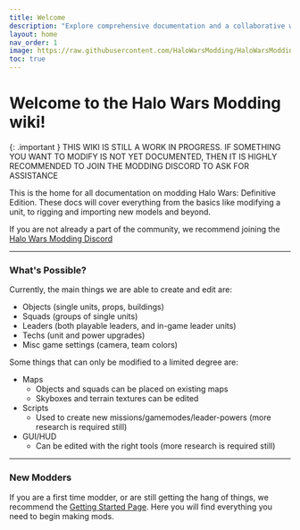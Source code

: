 ```yaml
---
title: Welcome
description: "Explore comprehensive documentation and a collaborative wiki for modding Halo Wars: Definitive Edition. Dive into guides, tools, and resources to learn more about the in-depth of the game!"
layout: home
nav_order: 1
image: https://raw.githubusercontent.com/HaloWarsModding/HaloWarsModding.github.io/master/resources/images/metadata/header.png
toc: true
---
```


# Welcome to the Halo Wars Modding wiki!

{: .important }
THIS WIKI IS STILL A WORK IN PROGRESS. IF SOMETHING YOU WANT TO MODIFY IS NOT YET DOCUMENTED, THEN IT IS HIGHLY RECOMMENDED TO JOIN THE MODDING DISCORD TO ASK FOR ASSISTANCE

This is the home for all documentation on modding Halo Wars: Definitive Edition.
These docs will cover everything from the basics like modifying a unit, to rigging and importing new models and beyond.

If you are not already a part of the community, we recommend joining the [Halo Wars Modding Discord](https://discord.gg/GuvUCgqz8d)

***

### What's Possible?

Currently, the main things we are able to create and edit are:
* Objects (single units, props, buildings)
* Squads (groups of single units)
* Leaders (both playable leaders, and in-game leader units)
* Techs (unit and power upgrades)
* Misc game settings (camera, team colors)

Some things that can only be modified to a limited degree are:
* Maps
  * Objects and squads can be placed on existing maps
  * Skyboxes and terrain textures can be edited
* Scripts
  * Used to create new missions/gamemodes/leader-powers (more research is required still)
* GUI/HUD
  * Can be edited with the right tools (more research is required still)

***

### New Modders
If you are a first time modder, or are still getting the hang of things, we recommend the [Getting Started Page](guides/getting-started). Here you will find everything you need to begin making mods.